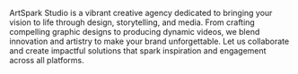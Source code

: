 ArtSpark Studio is a vibrant creative agency dedicated to bringing your vision to life through design, storytelling, and media. From crafting compelling graphic designs to producing dynamic videos, we blend innovation and artistry to make your brand unforgettable. Let us collaborate and create impactful solutions that spark inspiration and engagement across all platforms.

